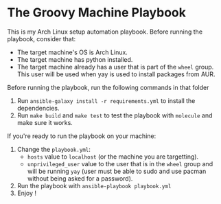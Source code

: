 # The Groovy Machine Playbook

This is my Arch Linux setup automation playbook. Before running the playbook, consider that:

- The target machine's OS is Arch Linux.
- The target machine has python installed.
- The target machine already has a user that is part of the `wheel` group.
  This user will be used when yay is used to install packages from AUR.

Before running the playbook, run the following commands in that folder

1. Run `ansible-galaxy install -r requirements.yml` to install the dependencies.
2. Run `make build` and `make test` to test the playbook with `molecule` and make sure it works.

If you're ready to run the playbook on your machine:

1. Change the `playbook.yml`:
    - `hosts` value to `localhost` (or the machine you are targetting).
    - `unprivileged_user` value to the user that is in the `wheel` group and
      will be running `yay`
      (user must be able to sudo and use pacman without being asked for
      a password).
2. Run the playbook with `ansible-playbook playbook.yml`
3. Enjoy !
